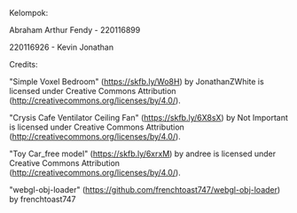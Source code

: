 Kelompok: 

Abraham Arthur Fendy - 220116899

220116926 - Kevin Jonathan

Credits:

"Simple Voxel Bedroom" (https://skfb.ly/Wo8H) by JonathanZWhite is licensed under Creative Commons Attribution (http://creativecommons.org/licenses/by/4.0/).

"Crysis Cafe Ventilator Ceiling Fan" (https://skfb.ly/6X8sX) by Not Important is licensed under Creative Commons Attribution (http://creativecommons.org/licenses/by/4.0/).

"Toy Car_free model" (https://skfb.ly/6xrxM) by andree is licensed under Creative Commons Attribution (http://creativecommons.org/licenses/by/4.0/).

"webgl-obj-loader" (https://github.com/frenchtoast747/webgl-obj-loader) by frenchtoast747

